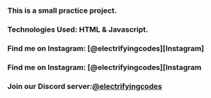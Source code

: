 ### This is a small practice project.

### Technologies Used: HTML & Javascript.

### Find me on Instagram: [@electrifyingcodes][Instagram]
### Find me on Instagram: [@electrifyingcodes][Instagram
### Join our Discord server:[@electrifyingcodes][discord]

[Instgram]: https://www.instagram.com/electrifying_codes
[discord]: htt